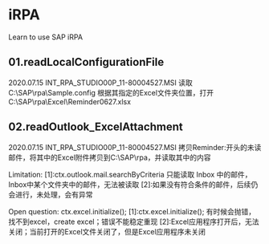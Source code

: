 # iRPA
Learn to use SAP iRPA



01.readLocalConfigurationFile
-----------------------------------------------
2020.07.15
INT_RPA_STUDIO00P_11-80004527.MSI
读取 C:\SAP\rpa\Sample.config
根据其指定的Excel文件夹位置，打开 C:\SAP\rpa\Excel\Reminder0627.xlsx



02.readOutlook_ExcelAttachment
-----------------------------------------------
2020.07.15
INT_RPA_STUDIO00P_11-80004527.MSI
拷贝Reminder:开头的未读邮件，将其中的Excel附件拷贝到C:\SAP\rpa，并读取其中的内容

Limitation: 
[1]:ctx.outlook.mail.searchByCriteria 只能读取 Inbox 中的邮件，Inbox中某个文件夹中的邮件，无法被读取
[2]:如果没有符合条件的邮件，后续仍会进行，未处理，会有异常

Open question: ctx.excel.initialize();
[1]:ctx.excel.initialize(); 有时候会抛错，找不到excel，create excel；错误不能稳定重现
[2]:Excel应用程序打开后，无法关闭；当前打开的Excel文件关闭了，但是Excel应用程序未关闭